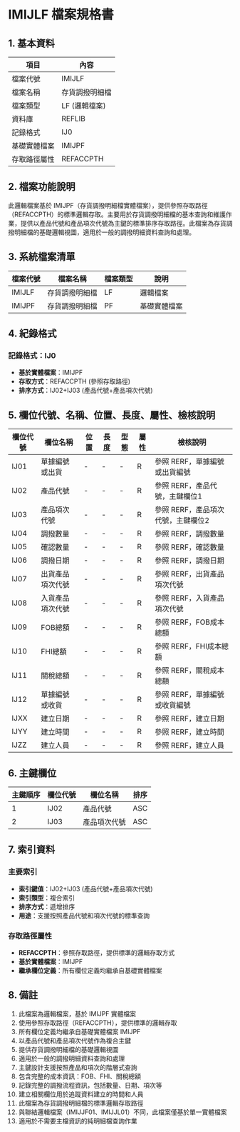 # IMIJLF 檔案規格書

## 1. 基本資料

| 項目 | 內容 |
|------|------|
| 檔案代號 | IMIJLF |
| 檔案名稱 | 存貨調撥明細檔 |
| 檔案類型 | LF (邏輯檔案) |
| 資料庫 | REFLIB |
| 記錄格式 | IJ0 |
| 基礎實體檔案 | IMIJPF |
| 存取路徑屬性 | REFACCPTH |

## 2. 檔案功能說明

此邏輯檔案基於 IMIJPF（存貨調撥明細檔實體檔案），提供參照存取路徑（REFACCPTH）的標準邏輯存取。主要用於存貨調撥明細檔的基本查詢和維護作業，提供以產品代號和產品項次代號為主鍵的標準排序存取路徑。此檔案為存貨調撥明細檔的基礎邏輯視圖，適用於一般的調撥明細資料查詢和處理。

## 3. 系統檔案清單

| 檔案代號 | 檔案名稱 | 檔案類型 | 說明 |
|----------|----------|----------|------|
| IMIJLF | 存貨調撥明細檔 | LF | 邏輯檔案 |
| IMIJPF | 存貨調撥明細檔 | PF | 基礎實體檔案 |

## 4. 紀錄格式

### 記錄格式：IJ0
- **基於實體檔案**：IMIJPF
- **存取方式**：REFACCPTH (參照存取路徑)
- **排序方式**：IJ02+IJ03 (產品代號+產品項次代號)

## 5. 欄位代號、名稱、位置、長度、屬性、檢核說明

| 欄位代號 | 欄位名稱 | 位置 | 長度 | 型態 | 屬性 | 檢核說明 |
|----------|----------|------|------|------|------|----------|
| IJ01 | 單據編號或出貨 | - | - | - | R | 參照 RERF，單據編號或出貨編號 |
| IJ02 | 產品代號 | - | - | - | R | 參照 RERF，產品代號，主鍵欄位1 |
| IJ03 | 產品項次代號 | - | - | - | R | 參照 RERF，產品項次代號，主鍵欄位2 |
| IJ04 | 調撥數量 | - | - | - | R | 參照 RERF，調撥數量 |
| IJ05 | 確認數量 | - | - | - | R | 參照 RERF，確認數量 |
| IJ06 | 調撥日期 | - | - | - | R | 參照 RERF，調撥日期 |
| IJ07 | 出貨產品項次代號 | - | - | - | R | 參照 RERF，出貨產品項次代號 |
| IJ08 | 入貨產品項次代號 | - | - | - | R | 參照 RERF，入貨產品項次代號 |
| IJ09 | FOB總額 | - | - | - | R | 參照 RERF，FOB成本總額 |
| IJ10 | FHI總額 | - | - | - | R | 參照 RERF，FHI成本總額 |
| IJ11 | 關稅總額 | - | - | - | R | 參照 RERF，關稅成本總額 |
| IJ12 | 單據編號或收貨 | - | - | - | R | 參照 RERF，單據編號或收貨編號 |
| IJXX | 建立日期 | - | - | - | R | 參照 RERF，建立日期 |
| IJYY | 建立時間 | - | - | - | R | 參照 RERF，建立時間 |
| IJZZ | 建立人員 | - | - | - | R | 參照 RERF，建立人員 |

## 6. 主鍵欄位

| 主鍵順序 | 欄位代號 | 欄位名稱 | 排序 |
|----------|----------|----------|------|
| 1 | IJ02 | 產品代號 | ASC |
| 2 | IJ03 | 產品項次代號 | ASC |

## 7. 索引資料

### 主要索引
- **索引鍵值**：IJ02+IJ03 (產品代號+產品項次代號)
- **索引類型**：複合索引
- **排序方式**：遞增排序
- **用途**：支援按照產品代號和項次代號的標準查詢

### 存取路徑屬性
- **REFACCPTH**：參照存取路徑，提供標準的邏輯存取方式
- **基於實體檔案**：IMIJPF
- **繼承欄位定義**：所有欄位定義均繼承自基礎實體檔案

## 8. 備註

1. 此檔案為邏輯檔案，基於 IMIJPF 實體檔案
2. 使用參照存取路徑（REFACCPTH），提供標準的邏輯存取
3. 所有欄位定義均繼承自基礎實體檔案 IMIJPF
4. 以產品代號和產品項次代號作為複合主鍵
5. 提供存貨調撥明細檔的基礎邏輯視圖
6. 適用於一般的調撥明細資料查詢和處理
7. 主鍵設計支援按照產品和項次的階層式查詢
8. 包含完整的成本資訊：FOB、FHI、關稅總額
9. 記錄完整的調撥流程資訊，包括數量、日期、項次等
10. 建立相關欄位用於追蹤資料建立的時間和人員
11. 此檔案為存貨調撥明細檔的標準邏輯存取路徑
12. 與聯結邏輯檔案（IMIJJF01、IMIJJL01）不同，此檔案僅基於單一實體檔案
13. 適用於不需要主檔資訊的純明細檔查詢作業 